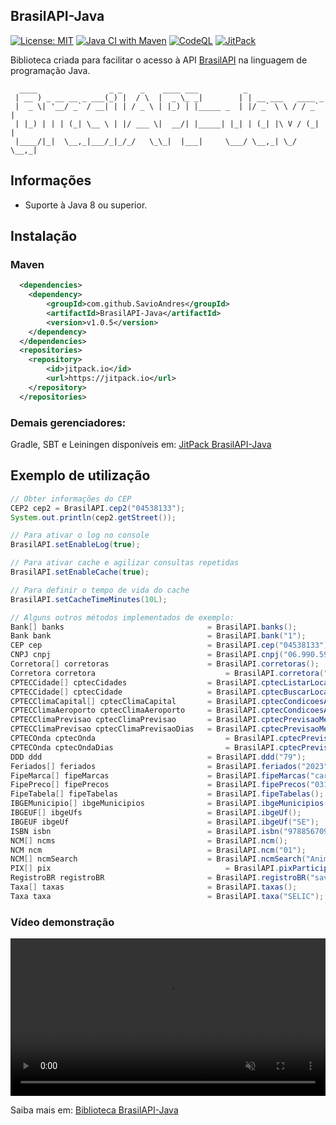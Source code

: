 ## BrasilAPI-Java
[![License: MIT](https://img.shields.io/badge/License-MIT-green.svg)](https://github.com/SavioAndres/BrasilAPI-Java/blob/main/LICENSE)
[![Java CI with Maven](https://github.com/SavioAndres/BrasilAPI-Java/actions/workflows/maven.yml/badge.svg)](https://github.com/SavioAndres/BrasilAPI-Java/actions/workflows/maven.yml)
[![CodeQL](https://github.com/SavioAndres/BrasilAPI-Java/actions/workflows/codeql.yml/badge.svg)](https://github.com/SavioAndres/BrasilAPI-Java/actions/workflows/codeql.yml)
[![JitPack](https://jitpack.io/v/SavioAndres/BrasilAPI-Java.svg)](https://jitpack.io/#SavioAndres/BrasilAPI-Java/v1.0.5)

Biblioteca criada para facilitar o acesso à API [BrasilAPI](https://github.com/BrasilAPI/BrasilAPI) na linguagem de programação Java.

```
  ____                _ _    _    ____ ___          _                  
 | __ ) _ __ __ _ ___(_) |  / \  |  _ \_ _|        | | __ ___   ____ _ 
 |  _ \| '__/ _` / __| | | / _ \ | |_) | |_____ _  | |/ _` \ \ / / _` |
 | |_) | | | (_| \__ \ | |/ ___ \|  __/| |_____| |_| | (_| |\ V / (_| |
 |____/|_|  \__,_|___/_|_/_/   \_\_|  |___|     \___/ \__,_| \_/ \__,_|
```

## Informações
- Suporte à Java 8 ou superior.

## Instalação
### Maven
```xml
  <dependencies>
  	<dependency>
	    <groupId>com.github.SavioAndres</groupId>
	    <artifactId>BrasilAPI-Java</artifactId>
	    <version>v1.0.5</version>
  	</dependency>
  </dependencies>
  <repositories>
	<repository>
	    <id>jitpack.io</id>
	    <url>https://jitpack.io</url>
	</repository>
  </repositories>
```
### Demais gerenciadores:
Gradle, SBT e Leiningen disponíveis em: [JitPack BrasilAPI-Java](https://jitpack.io/#SavioAndres/BrasilAPI-Java/v1.0.5)

## Exemplo de utilização
```java
// Obter informações do CEP
CEP2 cep2 = BrasilAPI.cep2("04538133");
System.out.println(cep2.getStreet());

// Para ativar o log no console
BrasilAPI.setEnableLog(true);

// Para ativar cache e agilizar consultas repetidas
BrasilAPI.setEnableCache(true);

// Para definir o tempo de vida do cache
BrasilAPI.setCacheTimeMinutes(10L);

// Alguns outros métodos implementados de exemplo:
Bank[] banks                    			= BrasilAPI.banks();
Bank bank                       			= BrasilAPI.bank("1");
CEP cep                         			= BrasilAPI.cep("04538133");
CNPJ cnpj                       			= BrasilAPI.cnpj("06.990.590/0001-23");
Corretora[] corretoras 						= BrasilAPI.corretoras();
Corretora corretora 							= BrasilAPI.corretora("02.332.886/0001-04");
CPTECCidade[] cptecCidades 					= BrasilAPI.cptecListarLocalidades();
CPTECCidade[] cptecCidade 					= BrasilAPI.cptecBuscarLocalidades("São Paulo");
CPTECClimaCapital[] cptecClimaCapital 		= BrasilAPI.cptecCondicoesAtuaisCapitais();
CPTECClimaAeroporto cptecClimaAeroporto 	= BrasilAPI.cptecCondicoesAtuaisAeroporto("SBAR");
CPTECClimaPrevisao cptecClimaPrevisao 		= BrasilAPI.cptecPrevisaoMeteorologicaCidade(442);
CPTECClimaPrevisao cptecClimaPrevisaoDias 	= BrasilAPI.cptecPrevisaoMeteorologicaCidade(442, 4);
CPTECOnda cptecOnda 							= BrasilAPI.cptecPrevisaoOceanica(241);
CPTECOnda cptecOndaDias 						= BrasilAPI.cptecPrevisaoOceanica(241, 2);
DDD ddd                         			= BrasilAPI.ddd("79");
Feriados[] feriados             			= BrasilAPI.feriados("2023");
FipeMarca[] fipeMarcas          			= BrasilAPI.fipeMarcas("carros");
FipePreco[] fipePrecos          			= BrasilAPI.fipePrecos("031049-2");
FipeTabela[] fipeTabelas        			= BrasilAPI.fipeTabelas();
IBGEMunicipio[] ibgeMunicipios  			= BrasilAPI.ibgeMunicipios("SE");
IBGEUF[] ibgeUfs                			= BrasilAPI.ibgeUf();
IBGEUF ibgeUf                   			= BrasilAPI.ibgeUf("SE");
ISBN isbn                       			= BrasilAPI.isbn("9788567097688");
NCM[] ncms                      			= BrasilAPI.ncm();
NCM ncm                         			= BrasilAPI.ncm("01");
NCM[] ncmSearch                 			= BrasilAPI.ncmSearch("Animais vivos.");
PIX[] pix 										= BrasilAPI.pixParticipantes();
RegistroBR registroBR           			= BrasilAPI.registroBR("savio.pw");
Taxa[] taxas                    			= BrasilAPI.taxas();
Taxa taxa                       			= BrasilAPI.taxa("SELIC");

```

### Vídeo demonstração
<video width="100%" controls="" autoplay="" loop="" muted="" controlslist="nodownload" velocity="1.25">
    <source src="https://savio.pw/assets/video/biblioteca-brasilapi-java-utilizando.mp4" type="video/mp4">
    <track label="Português" kind="subtitles" srclang="pt-br" src="https://savio.pw/assets/subtitle/biblioteca_brasilapi_java_utilizando_pt_br.vtt" default="">
    <track label="English" kind="subtitles" srclang="en" src="https://savio.pw/assets/subtitle/biblioteca_brasilapi_java_utilizando_en.vtt">
</video>

Saiba mais em: [Biblioteca BrasilAPI-Java](https://savio.pw/posts/biblioteca-brasilapi-java)